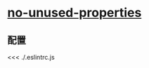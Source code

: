 
# [no-unused-properties](https://eslint.vuejs.org/rules/no-unused-properties.html)

## 配置

<<< ./.eslintrc.js
        